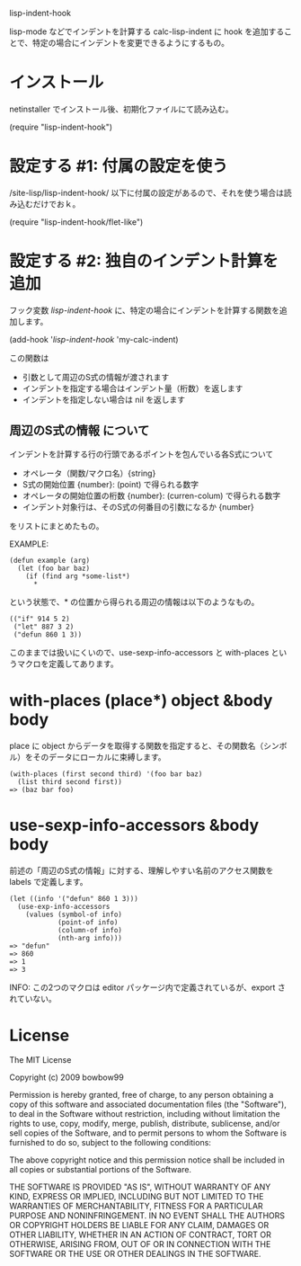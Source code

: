 lisp-indent-hook

lisp-mode などでインデントを計算する calc-lisp-indent に hook を追加することで、特定の場合にインデントを変更できるようにするもの。


インストール
===============
netinstaller でインストール後、初期化ファイルにて読み込む。

   (require "lisp-indent-hook")


設定する #1: 付属の設定を使う
===============================
<xyzzy>/site-lisp/lisp-indent-hook/ 以下に付属の設定があるので、それを使う場合は読み込むだけでおｋ。

   (require "lisp-indent-hook/flet-like")


設定する #2: 独自のインデント計算を追加
=========================================
フック変数 *lisp-indent-hook* に、特定の場合にインデントを計算する関数を追加します。

   (add-hook '*lisp-indent-hook* 'my-calc-indent)

この関数は

- 引数として周辺のS式の情報が渡されます
- インデントを指定する場合はインデント量（桁数）を返します
- インデントを指定しない場合は nil を返します

周辺のS式の情報 について
-------------------------
インデントを計算する行の行頭であるポイントを包んでいる各S式について

- オペレータ（関数/マクロ名）{string}
- S式の開始位置 {number}: (point) で得られる数字
- オペレータの開始位置の桁数 {number}: (curren-colum) で得られる数字
- インデント対象行は、そのS式の何番目の引数になるか {number}

をリストにまとめたもの。

EXAMPLE:

    (defun example (arg)
      (let (foo bar baz)
        (if (find arg *some-list*)
          *

という状態で、* の位置から得られる周辺の情報は以下のようなもの。

    (("if" 914 5 2)
     ("let" 887 3 2)
     ("defun 860 1 3))

このままでは扱いにくいので、use-sexp-info-accessors と with-places というマクロを定義してあります。

# with-places (place*) object &body body
place に object からデータを取得する関数を指定すると、その関数名（シンボル）をそのデータにローカルに束縛します。

    (with-places (first second third) '(foo bar baz)
      (list third second first))
    => (baz bar foo)

# use-sexp-info-accessors &body body
前述の「周辺のS式の情報」に対する、理解しやすい名前のアクセス関数を labels で定義します。

    (let ((info '("defun" 860 1 3)))
      (use-exp-info-accessors
        (values (symbol-of info)
                (point-of info)
                (column-of info)
                (nth-arg info)))
    => "defun"
    => 860
    => 1
    => 3

INFO: この2つのマクロは editor パッケージ内で定義されているが、export されていない。

License
===========
The MIT License

Copyright (c) 2009 bowbow99

Permission is hereby granted, free of charge, to any person obtaining a copy of this software and associated documentation files (the "Software"), to deal in the Software without restriction, including without limitation the rights to use, copy, modify, merge, publish, distribute, sublicense, and/or sell copies of the Software, and to permit persons to whom the Software is furnished to do so, subject to the following conditions:

The above copyright notice and this permission notice shall be included in all copies or substantial portions of the Software.

THE SOFTWARE IS PROVIDED "AS IS", WITHOUT WARRANTY OF ANY KIND, EXPRESS OR IMPLIED, INCLUDING BUT NOT LIMITED TO THE WARRANTIES OF MERCHANTABILITY, FITNESS FOR A PARTICULAR PURPOSE AND NONINFRINGEMENT. IN NO EVENT SHALL THE AUTHORS OR COPYRIGHT HOLDERS BE LIABLE FOR ANY CLAIM, DAMAGES OR OTHER LIABILITY, WHETHER IN AN ACTION OF CONTRACT, TORT OR OTHERWISE, ARISING FROM, OUT OF OR IN CONNECTION WITH THE SOFTWARE OR THE USE OR OTHER DEALINGS IN THE SOFTWARE.
